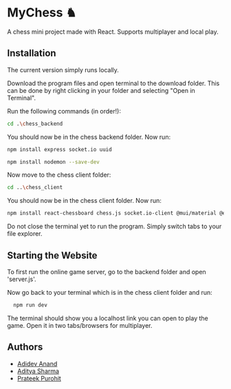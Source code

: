 
# MyChess ♞
A chess mini project made with React. Supports multiplayer and local play.


## Installation

The current version simply runs locally. 

Download the program files and open terminal to the download folder. This can be done by right clicking in your folder and selecting "Open in Terminal". 

Run the following commands (in order!):
```bash
cd .\chess_backend
```
You should now be in the chess backend folder. Now run:

```bash
npm install express socket.io uuid
```
```bash
npm install nodemon --save-dev
```
Now move to the chess client folder:
```bash
cd ..\chess_client
```
You should now be in the chess client folder. Now run:
```bash
npm install react-chessboard chess.js socket.io-client @mui/material @emotion/react @emotion/styled
```
Do not close the terminal yet to run the program. Simply switch tabs to your file explorer.
## Starting the Website

To first run the online game server, go to the backend folder and open 'server.js'.

Now go back to your terminal which is in the chess client folder and run:
```bash
  npm run dev
```
The terminal should show you a localhost link you can open to play the game. Open it in two tabs/browsers for multiplayer.


## Authors

- [Adidev Anand](https://github.com/CodinGakpo)
- [Aditya Sharma](https://github.com/dot4447)
- [Prateek Purohit](https://github.com/prateekpurohit13)

